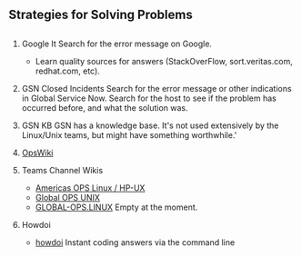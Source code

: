 
##     Strategies for Solving Problems
##

1. Google It
    Search for the error message on Google.
    - Learn quality sources for answers (StackOverFlow, sort.veritas.com, redhat.com, etc).

1. GSN Closed Incidents
    Search for the error message or other indications in Global Service Now.
    Search for the host to see if the problem has occurred before, and what
    the solution was.

1. GSN KB
    GSN has a knowledge base.  It's not used extensively by the Linux/Unix
    teams, but might have something worthwhile.'

1. [OpsWiki](https://myops-wiki.dhl.com/wiki/index.php?title=OPS_Wiki) 

1. Teams Channel Wikis
    - [Americas OPS Linux / HP-UX](https://teams.microsoft.com/l/channel/19%3A3a0c5d091b0e473b9aa7cd4c7ce5a932%40thread.tacv2/tab%3A%3A89f5f3b7-61bd-4e5c-845f-c884259c0aff?groupId=6d8cc202-8e42-4436-ae4e-73f582256d57&tenantId=cd99fef8-1cd3-4a2a-9bdf-15531181d65e)
    - [Global OPS UNIX](https://teams.microsoft.com/l/channel/19%3A81e2664d4bba40f8908dc2f2b0747a20%40thread.tacv2/tab%3A%3A5bf155aa-9427-4db5-8def-254ac8cf7e65?groupId=7d634020-a0dc-430e-a01b-1b4a4e898acc&tenantId=cd99fef8-1cd3-4a2a-9bdf-15531181d65e)
    - [GLOBAL-OPS.LINUX](https://teams.microsoft.com/l/channel/19%3AgKT0_4bDH-dT3Zm8cwxeurYrfibtchrQkwqKxZbBpyE1%40thread.tacv2/tab%3A%3A2d85dffc-e22f-4cb9-92a3-64b7ff03c5c8?groupId=90c81e70-da9d-4679-ab7d-8f62f0345afb&tenantId=cd99fef8-1cd3-4a2a-9bdf-15531181d65e)
    Empty at the moment.

1. Howdoi
    - [howdoi](https://github.com/gleitz/howdoi)
    Instant coding answers via the command line
